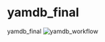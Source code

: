 # yamdb_final
yamdb_final
![yamdb_workflow](https://github.com/mtedoradze/yamdb_final/.github/workflows/yamdb_workflow.yml/badge.png)